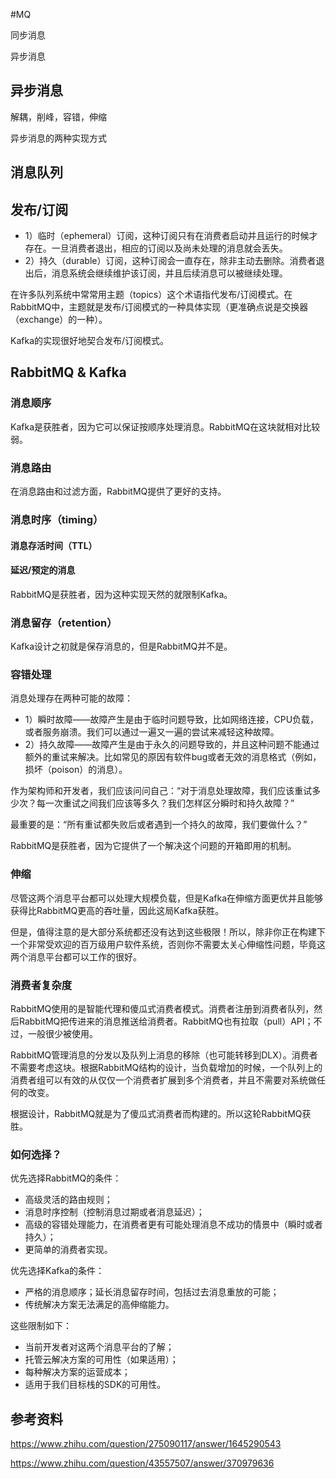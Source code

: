 #MQ

同步消息

异步消息

## 异步消息

解耦，削峰，容错，伸缩

异步消息的两种实现方式

## 消息队列

## 发布/订阅

- 1）临时（ephemeral）订阅，这种订阅只有在消费者启动并且运行的时候才存在。一旦消费者退出，相应的订阅以及尚未处理的消息就会丢失。
- 2）持久（durable）订阅，这种订阅会一直存在，除非主动去删除。消费者退出后，消息系统会继续维护该订阅，并且后续消息可以被继续处理。


在许多队列系统中常常用主题（topics）这个术语指代发布/订阅模式。在RabbitMQ中，主题就是发布/订阅模式的一种具体实现（更准确点说是交换器（exchange）的一种）。

Kafka的实现很好地契合发布/订阅模式。


## RabbitMQ & Kafka

### 消息顺序
Kafka是获胜者，因为它可以保证按顺序处理消息。RabbitMQ在这块就相对比较弱。

### 消息路由

在消息路由和过滤方面，RabbitMQ提供了更好的支持。

### 消息时序（timing）

#### 消息存活时间（TTL）

#### 延迟/预定的消息

RabbitMQ是获胜者，因为这种实现天然的就限制Kafka。


### 消息留存（retention）
Kafka设计之初就是保存消息的，但是RabbitMQ并不是。

### 容错处理
消息处理存在两种可能的故障：
- 1）瞬时故障——故障产生是由于临时问题导致，比如网络连接，CPU负载，或者服务崩溃。我们可以通过一遍又一遍的尝试来减轻这种故障。
- 2）持久故障——故障产生是由于永久的问题导致的，并且这种问题不能通过额外的重试来解决。比如常见的原因有软件bug或者无效的消息格式（例如，损坏（poison）的消息）。

作为架构师和开发者，我们应该问问自己：“对于消息处理故障，我们应该重试多少次？每一次重试之间我们应该等多久？我们怎样区分瞬时和持久故障？”

最重要的是：“所有重试都失败后或者遇到一个持久的故障，我们要做什么？”

RabbitMQ是获胜者，因为它提供了一个解决这个问题的开箱即用的机制。

### 伸缩
尽管这两个消息平台都可以处理大规模负载，但是Kafka在伸缩方面更优并且能够获得比RabbitMQ更高的吞吐量，因此这局Kafka获胜。

但是，值得注意的是大部分系统都还没有达到这些极限！所以，除非你正在构建下一个非常受欢迎的百万级用户软件系统，否则你不需要太关心伸缩性问题，毕竟这两个消息平台都可以工作的很好。

### 消费者复杂度
RabbitMQ使用的是智能代理和傻瓜式消费者模式。消费者注册到消费者队列，然后RabbitMQ把传进来的消息推送给消费者。RabbitMQ也有拉取（pull）API；不过，一般很少被使用。

RabbitMQ管理消息的分发以及队列上消息的移除（也可能转移到DLX）。消费者不需要考虑这块。根据RabbitMQ结构的设计，当负载增加的时候，一个队列上的消费者组可以有效的从仅仅一个消费者扩展到多个消费者，并且不需要对系统做任何的改变。

根据设计，RabbitMQ就是为了傻瓜式消费者而构建的。所以这轮RabbitMQ获胜。


### 如何选择？
优先选择RabbitMQ的条件：
- 高级灵活的路由规则；
- 消息时序控制（控制消息过期或者消息延迟）；
- 高级的容错处理能力，在消费者更有可能处理消息不成功的情景中（瞬时或者持久）；
- 更简单的消费者实现。

优先选择Kafka的条件：
- 严格的消息顺序；延长消息留存时间，包括过去消息重放的可能；
- 传统解决方案无法满足的高伸缩能力。

这些限制如下：

- 当前开发者对这两个消息平台的了解；
- 托管云解决方案的可用性（如果适用）；
- 每种解决方案的运营成本；
- 适用于我们目标栈的SDK的可用性。

## 参考资料
https://www.zhihu.com/question/275090117/answer/1645290543

https://www.zhihu.com/question/43557507/answer/370979636



